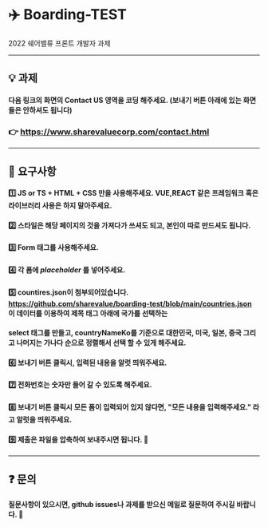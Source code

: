 # :airplane: Boarding-TEST
2022 쉐어밸류 프론트 개발자 과제

---
## :bulb: 과제
#### 다음 링크의 화면의 Contact US 영역을 코딩 해주세요. (보내기 버튼 아래에 있는 화면들은 안하셔도 됩니다) 
### 👉 https://www.sharevaluecorp.com/contact.html 

___
## :bell: 요구사항
#### :one: JS or TS + HTML + CSS 만을 사용해주세요. VUE,REACT 같은 프레임워크 혹은 라이브러리 사용은 하지 말아주세요.

#### :two: 스타일은 해당 페이지의 것을 가져다가 쓰셔도 되고, 본인이 따로 만드셔도 됩니다.

#### :three: Form 태그를 사용해주세요. 

#### :four: 각 폼에 ___placeholder___ 를 넣어주세요.

#### :five: countires.json이 첨부되어있습니다. https://github.com/sharevalue/boarding-test/blob/main/countries.json 이 데이터를 이용하여 제목 태그 아래에 국가를 선택하는 

#### select 태그를 만들고, countryNameKo를 기준으로 대한민국, 미국, 일본, 중국 그리고 나머지는 가나다 순으로 정렬해서 선택 할 수 있게 해주세요. 

#### :six: 보내기 버튼 클릭시, 입력된 내용을 알럿 띄워주세요.

#### :seven: 전화번호는 숫자만 들어 갈 수 있도록 해주세요.

#### :eight: 보내기 버튼 클릭시 모든 폼이 입력되어 있지 않다면, "모든 내용을 입력해주세요." 라고 알럿을 띄워주세요.

#### 9️⃣ 제출은 파일을 압축하여 보내주시면 됩니다. 👏

___
## :question: 문의
#### 질문사항이 있으시면, github issues나 과제를 받으신 메일로 질문하여 주시길 바랍니다. :pray:
